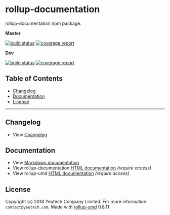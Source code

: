 # rollup-documentation

rollup-documentation npm package.

**Master**

[![build status](https://module.kopaxgroup.com/dev-tools/rollup-documentation/badges/master/build.svg)](https://module.kopaxgroup.com/dev-tools/rollup-documentation/commits/master)
[![coverage report](https://module.kopaxgroup.com/dev-tools/rollup-documentation/badges/master/coverage.svg)](https://module.kopaxgroup.com/dev-tools/rollup-documentation/commits/master)

**Dev**

[![build status](https://module.kopaxgroup.com/dev-tools/rollup-documentation/badges/dev/build.svg)](https://module.kopaxgroup.com/dev-tools/rollup-documentation/commits/dev)
[![coverage report](https://module.kopaxgroup.com/dev-tools/rollup-documentation/badges/dev/coverage.svg)](https://module.kopaxgroup.com/dev-tools/rollup-documentation/commits/dev)


## Table of Contents

  - [Changelog](#changelog)
  - [Documentation](#documentation)
  - [License](#license)

---

## Changelog

  - View [Changelog](CHANGELOG.md)
  
## Documentation

  - View [Markdown documentation](docs)
  - View rollup-documentation [HTML documentation](https://dev-tools.yeutech.com/rollup-documentation) *(require access)*
  - View rollup-umd [HTML documentation](https://dev-tools.yeutech.com/rollup-umd) *(require access)*

## License

Copyright (c) 2018 Yeutech Company Limited. For more information `contact@yeutech.com`. Made with [rollup-umd](https://module.kopaxgroup.com/dev-tools/rollup-umd/tags/0.8.11) 0.8.11
